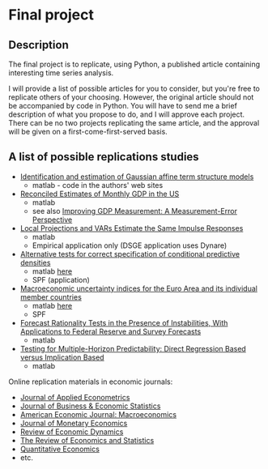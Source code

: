 # Final project

## Description
The final project is to replicate, using Python, a published article containing interesting time series analysis.

I will provide a list of possible articles for you to consider, but you're free to replicate others of your choosing. However, the original article should not be accompanied by code in Python. You will have to send me a brief description of what you propose to do, and I will approve each project. There can be no two projects replicating the same article, and the approval will be given on a first-come-first-served basis.
    
## A list of possible replications studies
* [Identification and estimation of Gaussian affine term structure models](https://doi.org/10.1016/j.jeconom.2012.01.035)
    * matlab - code in the authors' web sites
* [Reconciled Estimates of Monthly GDP in the US](https://www.tandfonline.com/doi/full/10.1080/07350015.2022.2044336)
    * matlab
    * see also [Improving GDP Measurement: A Measurement-Error Perspective](https://doi.org/10.1198/jbes.2009.07205)
* [Local Projections and VARs Estimate the Same Impulse Responses](https://onlinelibrary.wiley.com/doi/full/10.3982/ECTA17813)
    * matlab
    * Empirical application only (DSGE application uses Dynare)
* [Alternative tests for correct specification of conditional predictive densities](https://www.sciencedirect.com/science/article/pii/S0304407618302197#sec5)
    * matlab [here](https://drive.google.com/file/d/1r5YfhvRjREk2bctUuIVGnrnwBmshF71b/view?usp=sharing)
    * SPF (application)
* [Macroeconomic uncertainty indices for the Euro Area and its individual member countries](https://drive.google.com/file/d/1QG49UDa11nkrrsa-OpMh9i-4xDYf8qOo/view?usp=sharing)
    * matlab [here](https://drive.google.com/file/d/1CgWNxMYXcTJrXjS2XYO9ELdxJ0rFlpvM/view?usp=sharing)
    * SPF
* [Forecast Rationality Tests in the Presence of Instabilities, With Applications to Federal Reserve and Survey Forecasts](https://onlinelibrary.wiley.com/doi/full/10.1002/jae.2440)
    * matlab
* [Testing for Multiple-Horizon Predictability: Direct Regression Based versus Implication Based](https://academic.oup.com/rfs/article/33/9/4403/5620729#206846062)
    * matlab

<!---
    * more from same author [here](https://sites.google.com/view/kelixu/research?authuser=0)
    * [here](https://sites.google.com/view/aubreybcpoon/research?authuser=0)
--->

Online replication materials in economic journals:
* [Journal of Applied Econometrics](http://qed.econ.queensu.ca/jae/)
* [Journal of Business & Economic Statistics](https://www.tandfonline.com/journals/ubes20)
* [American Economic Journal: Macroeconomics](https://www.aeaweb.org/journals/mac)
* [Journal of Monetary Economics](https://www.sciencedirect.com/journal/journal-of-monetary-economics)
* [Review of Economic Dynamics](https://www.journals.elsevier.com/review-of-economic-dynamics)
* [The Review of Economics and Statistics](https://direct.mit.edu/rest)
* [Quantitative Economics](https://qeconomics.org/ojs/index.php/qe)
* etc.